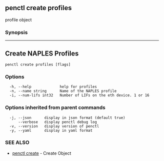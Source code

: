 ## penctl create profiles

profile object

### Synopsis



----------------------------
 Create NAPLES Profiles 
----------------------------


```
penctl create profiles [flags]
```

### Options

```
  -h, --help             help for profiles
  -n, --name string      Name of the NAPLES profile
  -i, --num-lifs int32   Number of LIFs on the eth device. 1 or 16
```

### Options inherited from parent commands

```
  -j, --json      display in json format (default true)
      --verbose   display penctl debug log
  -v, --version   display version of penctl
  -y, --yaml      display in yaml format
```

### SEE ALSO
* [penctl create](penctl_create.md)	 - Create Object

